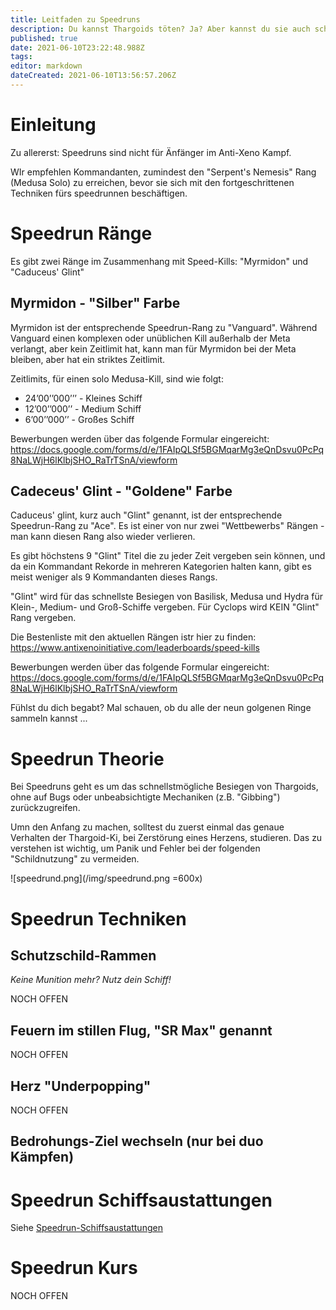 ```yaml
---
title: Leitfaden zu Speedruns
description: Du kannst Thargoids töten? Ja? Aber kannst du sie auch schnell töten?
published: true
date: 2021-06-10T23:22:48.988Z
tags:
editor: markdown
dateCreated: 2021-06-10T13:56:57.206Z
---
```


# Einleitung

Zu allererst: Speedruns sind nicht für Änfänger im Anti-Xeno Kampf.

WIr empfehlen Kommandanten, zumindest den "Serpent's Nemesis" Rang (Medusa Solo) zu erreichen, bevor sie sich mit den fortgeschrittenen Techniken fürs speedrunnen beschäftigen.

# Speedrun Ränge

Es gibt zwei Ränge im Zusammenhang mit Speed-Kills: "Myrmidon" und "Caduceus' Glint"

## Myrmidon - "Silber" Farbe

Myrmidon ist der entsprechende Speedrun-Rang zu "Vanguard". Während Vanguard einen komplexen oder unüblichen Kill außerhalb der Meta verlangt, aber kein Zeitlimit hat, kann man für Myrmidon bei der Meta bleiben, aber hat ein striktes Zeitlimit.

Zeitlimits, für einen solo Medusa-Kill, sind wie folgt:
- 24’00’’000’’’ - Kleines Schiff
- 12’00’’000’’ - Medium Schiff
- 6’00’’000’’ - Großes Schiff

Bewerbungen werden über das folgende Formular eingereicht: https://docs.google.com/forms/d/e/1FAIpQLSf5BGMqarMg3eQnDsvu0PcPq8NaLWjH6lKlbjSHO_RaTrTSnA/viewform

## Cadeceus' Glint - "Goldene" Farbe

Caduceus' glint, kurz auch "Glint" genannt, ist der entsprechende Speedrun-Rang zu "Ace". Es ist einer von nur zwei "Wettbewerbs" Rängen - man kann diesen Rang also wieder verlieren.

Es gibt höchstens 9 "Glint" Titel die zu jeder Zeit vergeben sein können, und da ein Kommandant Rekorde in mehreren Kategorien halten kann, gibt es meist weniger als 9 Kommandanten dieses Rangs.

"Glint" wird für das schnellste Besiegen von Basilisk, Medusa und Hydra für Klein-, Medium- und Groß-Schiffe vergeben. Für Cyclops wird KEIN "Glint" Rang vergeben.

Die Bestenliste mit den aktuellen Rängen istr hier zu finden: https://www.antixenoinitiative.com/leaderboards/speed-kills

Bewerbungen werden über das folgende Formular eingereicht: https://docs.google.com/forms/d/e/1FAIpQLSf5BGMqarMg3eQnDsvu0PcPq8NaLWjH6lKlbjSHO_RaTrTSnA/viewform

Fühlst du dich begabt? Mal schauen, ob du alle der neun golgenen Ringe sammeln kannst ...

# Speedrun Theorie

Bei Speedruns geht es um das schnellstmögliche Besiegen von Thargoids, ohne auf Bugs oder unbeabsichtigte Mechaniken (z.B. "Gibbing") zurückzugreifen.

Umn den Anfang zu machen, solltest du zuerst einmal das genaue Verhalten der Thargoid-Ki, bei Zerstörung eines Herzens, studieren. Das zu verstehen ist wichtig, um Panik und Fehler bei der folgenden "Schildnutzung" zu vermeiden.

!\[speedrund.png\](/img/speedrund.png =600x)

# Speedrun Techniken

## Schutzschild-Rammen

*Keine Munition mehr? Nutz dein Schiff!*

NOCH OFFEN

## Feuern im stillen Flug, "SR Max" genannt

NOCH OFFEN

## Herz "Underpopping"

NOCH OFFEN

## Bedrohungs-Ziel wechseln (nur bei duo Kämpfen)

# Speedrun Schiffsaustattungen

Siehe [Speedrun-Schiffsaustattungen](/en/speedrunbuilds)

# Speedrun Kurs

NOCH OFFEN